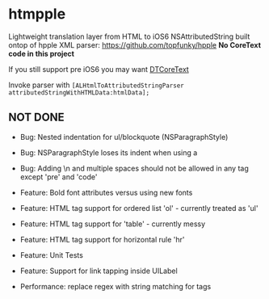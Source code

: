 htmpple
=======

Lightweight translation layer from HTML to iOS6 NSAttributedString built ontop of hpple XML parser: https://github.com/topfunky/hpple
**No CoreText code in this project**

If you still support pre iOS6 you may want [DTCoreText](https://github.com/Cocoanetics/DTCoreText)

Invoke parser with `[ALHtmlToAttributedStringParser attributedStringWithHTMLData:htmlData];`

NOT DONE
--------

* Bug: Nested indentation for ul/blockquote (NSParagraphStyle)
* Bug: NSParagraphStyle loses its indent when using a <br/>
* Bug: Adding \n and multiple spaces should not be allowed in any tag except 'pre' and 'code'

* Feature: Bold font attributes versus using new fonts
* Feature: HTML tag support for ordered list 'ol' - currently treated as 'ul'
* Feature: HTML tag support for 'table' - currently messy
* Feature: HTML tag support for horizontal rule 'hr'
* Feature: Unit Tests
* Feature: Support for link tapping inside UILabel

* Performance: replace regex with string matching for tags

